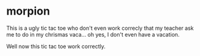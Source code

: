 # morpion
This is a ugly tic tac toe who don't even work correcly that my teacher ask me to do in my chrismas vaca... oh yes, I don't even have a vacation.

Well now this tic tac toe work correctly.
